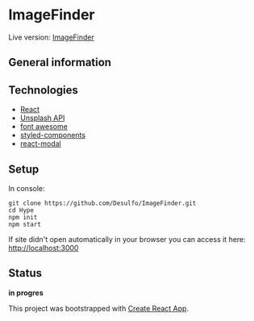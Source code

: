 # ImageFinder

Live version: [ImageFinder](https://desulfo.github.io/imageFinder/)

## General information

## Technologies

- [React](https://reactjs.org/)
- [Unsplash API](https://unsplash.com/developers)
- [font awesome](https://fontawesome.com/icons/search?style=solid)
- [styled-components](https://styled-components.com/)
- [react-modal](https://github.com/reactjs/react-modal)

## Setup

In console:

```
git clone https://github.com/Desulfo/ImageFinder.git
cd Hype
npm init
npm start
```

If site didn't open automatically in your browser you can access it here: [http://localhost:3000](http://localhost:3000)

## Status

**in progres**

This project was bootstrapped with [Create React App](https://github.com/facebook/create-react-app).
